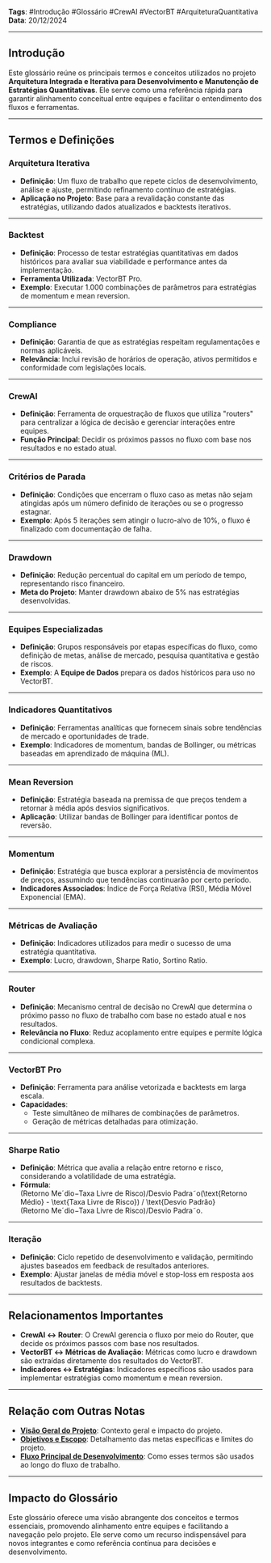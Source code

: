 **Tags**: #Introdução #Glossário #CrewAI #VectorBT #ArquiteturaQuantitativa  
**Data**: 20/12/2024

---

## **Introdução**

Este glossário reúne os principais termos e conceitos utilizados no projeto **Arquitetura Integrada e Iterativa para Desenvolvimento e Manutenção de Estratégias Quantitativas**. Ele serve como uma referência rápida para garantir alinhamento conceitual entre equipes e facilitar o entendimento dos fluxos e ferramentas.

---

## **Termos e Definições**

### **Arquitetura Iterativa**

- **Definição**: Um fluxo de trabalho que repete ciclos de desenvolvimento, análise e ajuste, permitindo refinamento contínuo de estratégias.
- **Aplicação no Projeto**: Base para a revalidação constante das estratégias, utilizando dados atualizados e backtests iterativos.

---

### **Backtest**

- **Definição**: Processo de testar estratégias quantitativas em dados históricos para avaliar sua viabilidade e performance antes da implementação.
- **Ferramenta Utilizada**: VectorBT Pro.
- **Exemplo**: Executar 1.000 combinações de parâmetros para estratégias de momentum e mean reversion.

---

### **Compliance**

- **Definição**: Garantia de que as estratégias respeitam regulamentações e normas aplicáveis.
- **Relevância**: Inclui revisão de horários de operação, ativos permitidos e conformidade com legislações locais.

---

### **CrewAI**

- **Definição**: Ferramenta de orquestração de fluxos que utiliza "routers" para centralizar a lógica de decisão e gerenciar interações entre equipes.
- **Função Principal**: Decidir os próximos passos no fluxo com base nos resultados e no estado atual.

---

### **Critérios de Parada**

- **Definição**: Condições que encerram o fluxo caso as metas não sejam atingidas após um número definido de iterações ou se o progresso estagnar.
- **Exemplo**: Após 5 iterações sem atingir o lucro-alvo de 10%, o fluxo é finalizado com documentação de falha.

---

### **Drawdown**

- **Definição**: Redução percentual do capital em um período de tempo, representando risco financeiro.
- **Meta do Projeto**: Manter drawdown abaixo de 5% nas estratégias desenvolvidas.

---

### **Equipes Especializadas**

- **Definição**: Grupos responsáveis por etapas específicas do fluxo, como definição de metas, análise de mercado, pesquisa quantitativa e gestão de riscos.
- **Exemplo**: A **Equipe de Dados** prepara os dados históricos para uso no VectorBT.

---

### **Indicadores Quantitativos**

- **Definição**: Ferramentas analíticas que fornecem sinais sobre tendências de mercado e oportunidades de trade.
- **Exemplo**: Indicadores de momentum, bandas de Bollinger, ou métricas baseadas em aprendizado de máquina (ML).

---

### **Mean Reversion**

- **Definição**: Estratégia baseada na premissa de que preços tendem a retornar à média após desvios significativos.
- **Aplicação**: Utilizar bandas de Bollinger para identificar pontos de reversão.

---

### **Momentum**

- **Definição**: Estratégia que busca explorar a persistência de movimentos de preços, assumindo que tendências continuarão por certo período.
- **Indicadores Associados**: Índice de Força Relativa (RSI), Média Móvel Exponencial (EMA).

---

### **Métricas de Avaliação**

- **Definição**: Indicadores utilizados para medir o sucesso de uma estratégia quantitativa.
- **Exemplo**: Lucro, drawdown, Sharpe Ratio, Sortino Ratio.

---

### **Router**

- **Definição**: Mecanismo central de decisão no CrewAI que determina o próximo passo no fluxo de trabalho com base no estado atual e nos resultados.
- **Relevância no Fluxo**: Reduz acoplamento entre equipes e permite lógica condicional complexa.

---

### **VectorBT Pro**

- **Definição**: Ferramenta para análise vetorizada e backtests em larga escala.
- **Capacidades**:
    - Teste simultâneo de milhares de combinações de parâmetros.
    - Geração de métricas detalhadas para otimização.

---

### **Sharpe Ratio**

- **Definição**: Métrica que avalia a relação entre retorno e risco, considerando a volatilidade de uma estratégia.
- **Fórmula**: (Retorno Meˊdio−Taxa Livre de Risco)/Desvio Padra˜o(\text{Retorno Médio} - \text{Taxa Livre de Risco}) / \text{Desvio Padrão}(Retorno Meˊdio−Taxa Livre de Risco)/Desvio Padra˜o.

---

### **Iteração**

- **Definição**: Ciclo repetido de desenvolvimento e validação, permitindo ajustes baseados em feedback de resultados anteriores.
- **Exemplo**: Ajustar janelas de média móvel e stop-loss em resposta aos resultados de backtests.

---

## **Relacionamentos Importantes**

- **CrewAI ↔ Router**: O CrewAI gerencia o fluxo por meio do Router, que decide os próximos passos com base nos resultados.
- **VectorBT ↔ Métricas de Avaliação**: Métricas como lucro e drawdown são extraídas diretamente dos resultados do VectorBT.
- **Indicadores ↔ Estratégias**: Indicadores específicos são usados para implementar estratégias como momentum e mean reversion.

---

## **Relação com Outras Notas**

- **[Visão Geral do Projeto](#)**: Contexto geral e impacto do projeto.
- **[Objetivos e Escopo](#)**: Detalhamento das metas específicas e limites do projeto.
- **[Fluxo Principal de Desenvolvimento](#)**: Como esses termos são usados ao longo do fluxo de trabalho.

---

## **Impacto do Glossário**

Este glossário oferece uma visão abrangente dos conceitos e termos essenciais, promovendo alinhamento entre equipes e facilitando a navegação pelo projeto. Ele serve como um recurso indispensável para novos integrantes e como referência contínua para decisões e desenvolvimento.